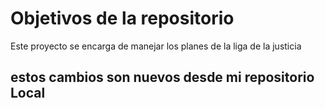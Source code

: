 # Objetivos de la repositorio

Este proyecto se encarga de manejar los planes de la liga de la justicia


## estos cambios son nuevos desde mi repositorio Local




